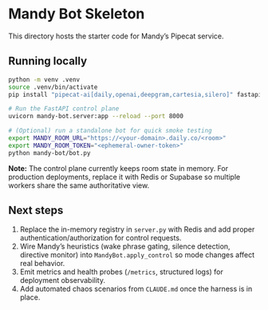 # Mandy Bot Skeleton

This directory hosts the starter code for Mandy’s Pipecat service.

## Running locally

```bash
python -m venv .venv
source .venv/bin/activate
pip install "pipecat-ai[daily,openai,deepgram,cartesia,silero]" fastapi uvicorn python-dotenv

# Run the FastAPI control plane
uvicorn mandy-bot.server:app --reload --port 8000

# (Optional) run a standalone bot for quick smoke testing
export MANDY_ROOM_URL="https://<your-domain>.daily.co/<room>"
export MANDY_ROOM_TOKEN="<ephemeral-owner-token>"
python mandy-bot/bot.py
```

**Note:** The control plane currently keeps room state in memory. For production deployments, replace it with Redis or Supabase so multiple workers share the same authoritative view.

## Next steps

1. Replace the in-memory registry in `server.py` with Redis and add proper authentication/authorization for control requests.
2. Wire Mandy’s heuristics (wake phrase gating, silence detection, directive monitor) into `MandyBot.apply_control` so mode changes affect real behavior.
3. Emit metrics and health probes (`/metrics`, structured logs) for deployment observability.
4. Add automated chaos scenarios from `CLAUDE.md` once the harness is in place.
